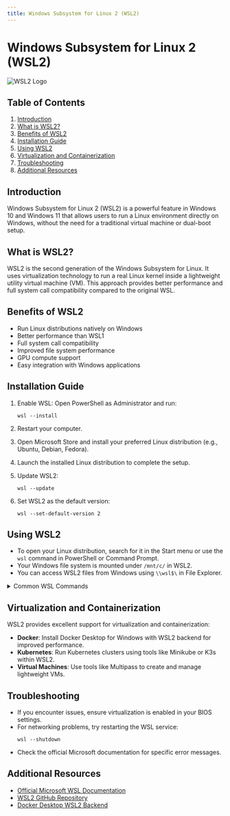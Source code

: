 ```yaml
---
title: Windows Subsystem for Linux 2 (WSL2)
---
```


# Windows Subsystem for Linux 2 (WSL2)

![WSL2 Logo](https://devblogs.microsoft.com/commandline/wp-content/uploads/sites/33/2019/05/LogoDesign-1024x486.png)

## Table of Contents

1. [Introduction](#introduction)
2. [What is WSL2?](#what-is-wsl2)
3. [Benefits of WSL2](#benefits-of-wsl2)
4. [Installation Guide](#installation-guide)
5. [Using WSL2](#using-wsl2)
6. [Virtualization and Containerization](#virtualization-and-containerization)
7. [Troubleshooting](#troubleshooting)
8. [Additional Resources](#additional-resources)

## Introduction

Windows Subsystem for Linux 2 (WSL2) is a powerful feature in Windows 10 and Windows 11 that allows users to run a Linux environment directly on Windows, without the need for a traditional virtual machine or dual-boot setup.

## What is WSL2?

WSL2 is the second generation of the Windows Subsystem for Linux. It uses virtualization technology to run a real Linux kernel inside a lightweight utility virtual machine (VM). This approach provides better performance and full system call compatibility compared to the original WSL.

## Benefits of WSL2

- Run Linux distributions natively on Windows
- Better performance than WSL1
- Full system call compatibility
- Improved file system performance
- GPU compute support
- Easy integration with Windows applications

## Installation Guide

1. Enable WSL:
   Open PowerShell as Administrator and run:

   ```
   wsl --install
   ```

2. Restart your computer.

3. Open Microsoft Store and install your preferred Linux distribution (e.g., Ubuntu, Debian, Fedora).

4. Launch the installed Linux distribution to complete the setup.

5. Update WSL2:

   ```
   wsl --update
   ```

6. Set WSL2 as the default version:
   ```
   wsl --set-default-version 2
   ```

## Using WSL2

- To open your Linux distribution, search for it in the Start menu or use the `wsl` command in PowerShell or Command Prompt.
- Your Windows file system is mounted under `/mnt/c/` in WSL2.
- You can access WSL2 files from Windows using `\\wsl$\` in File Explorer.

<details>
<summary>Common WSL Commands</summary>

| Command                          | Description                       |
| -------------------------------- | --------------------------------- |
| `wsl`                            | Open the default WSL distribution |
| `wsl -d <DistroName>`            | Open a specific distribution      |
| `wsl --list`                     | List installed distributions      |
| `wsl --set-default <DistroName>` | Set the default distribution      |
| `wsl --unregister <DistroName>`  | Unregister/remove a distribution  |
| `wsl --shutdown`                 | Shutdown all WSL instances        |
| `wsl --update`                   | Update WSL                        |
| `wsl --status`                   | Check WSL status and version      |
| `wsl --help`                     | Display help information          |

</details>

## Virtualization and Containerization

WSL2 provides excellent support for virtualization and containerization:

- **Docker**: Install Docker Desktop for Windows with WSL2 backend for improved performance.
- **Kubernetes**: Run Kubernetes clusters using tools like Minikube or K3s within WSL2.
- **Virtual Machines**: Use tools like Multipass to create and manage lightweight VMs.

## Troubleshooting

- If you encounter issues, ensure virtualization is enabled in your BIOS settings.
- For networking problems, try restarting the WSL service:
  ```
  wsl --shutdown
  ```
- Check the official Microsoft documentation for specific error messages.

## Additional Resources

- [Official Microsoft WSL Documentation](https://docs.microsoft.com/en-us/windows/wsl/)
- [WSL2 GitHub Repository](https://github.com/microsoft/WSL2-Linux-Kernel)
- [Docker Desktop WSL2 Backend](https://docs.docker.com/desktop/windows/wsl/)
